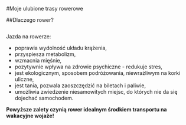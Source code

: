 #Moje ulubione trasy rowerowe

##Dlaczego rower?

<p align="center">
  <img src="http://www.suedtirol.info/mediaObject/smg/images/data/article/basisartikel/Suggestion/Pleasure/file-4788512/resolutions/res-o332x249-p2031010767/file-4788512.jpg" alt="">
</p>

  Jazda na rowerze:
* poprawia wydolność układu krążenia, 
* przyspiesza metabolizm,
* wzmacnia mięśnie,
* pozytywnie wpływa na zdrowie psychiczne - redukuje stres,
* jest ekologicznym, sposobem podróżowania, niewrażliwym na korki uliczne,
* jest tania, pozwala zaoszczędzić na biletach i paliwie,
* umożliwia zwiedzenie niesamowitych miejsc, do których nie da się dojechać samochodem.

**Powyższe zalety czynią rower idealnym środkiem transportu na wakacyjne wojaże!**
